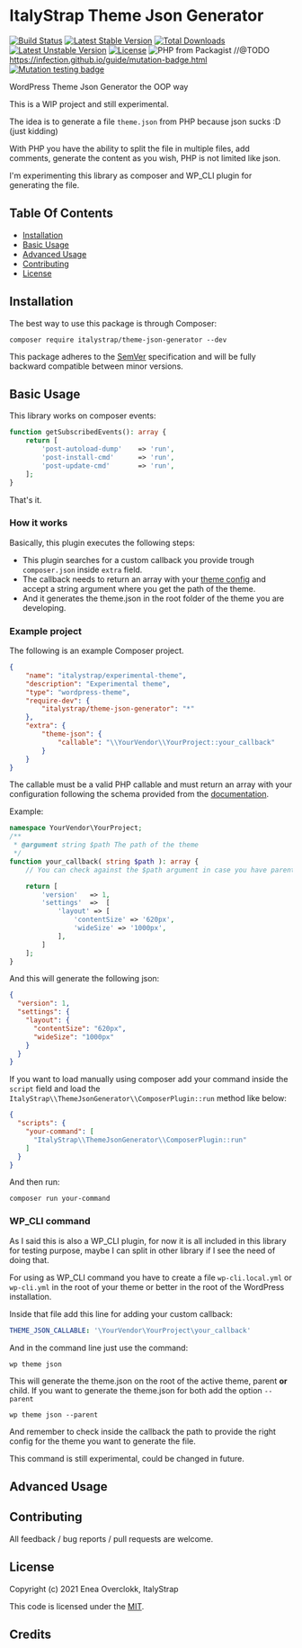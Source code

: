 # ItalyStrap Theme Json Generator

[![Build Status](https://travis-ci.org/ItalyStrap/module-sample.svg?branch=master)](https://travis-ci.org/ItalyStrap/module-sample)
[![Latest Stable Version](https://img.shields.io/packagist/v/italystrap/theme-json-generator.svg)](https://packagist.org/packages/italystrap/theme-json-generator)
[![Total Downloads](https://img.shields.io/packagist/dt/italystrap/theme-json-generator.svg)](https://packagist.org/packages/italystrap/theme-json-generator)
[![Latest Unstable Version](https://img.shields.io/packagist/vpre/italystrap/theme-json-generator.svg)](https://packagist.org/packages/italystrap/theme-json-generator)
[![License](https://img.shields.io/packagist/l/italystrap/theme-json-generator.svg)](https://packagist.org/packages/italystrap/theme-json-generator)
![PHP from Packagist](https://img.shields.io/packagist/php-v/italystrap/theme-json-generator)
//@TODO https://infection.github.io/guide/mutation-badge.html
[![Mutation testing badge](https://img.shields.io/endpoint?style=flat&url=https%3A%2F%2Fbadge-api.stryker-mutator.io%2Fgithub.com%2FItalyStrap%2Fmodule-sample%2Fmaster)](https://dashboard.stryker-mutator.io/reports/github.com/ItalyStrap/module-sample/master)

WordPress Theme Json Generator the OOP way

This is a WIP project and still experimental.

The idea is to generate a file `theme.json` from PHP because json sucks :D (just kidding)

With PHP you have the ability to split the file in multiple files, add comments, generate the content as you wish, 
PHP is not limited like json.

I'm experimenting this library as composer and WP_CLI plugin for generating the file.

## Table Of Contents

* [Installation](#installation)
* [Basic Usage](#basic-usage)
* [Advanced Usage](#advanced-usage)
* [Contributing](#contributing)
* [License](#license)

## Installation

The best way to use this package is through Composer:

```CMD
composer require italystrap/theme-json-generator --dev
```
This package adheres to the [SemVer](http://semver.org/) specification and will be fully backward compatible between minor versions.

## Basic Usage

This library works on composer events:

```php
function getSubscribedEvents(): array {
    return [
        'post-autoload-dump'	=> 'run',
        'post-install-cmd'		=> 'run',
        'post-update-cmd'		=> 'run',
    ];
}
```
That's it.

### How it works

Basically, this plugin executes the following steps:

* This plugin searches for a custom callback you provide trough `composer.json` inside `extra` field.
* The callback needs to return an array with your [theme config](https://developer.wordpress.org/block-editor/how-to-guides/themes/theme-json/) and accept a string argument where you get the path of the theme.
* And it generates the theme.json in the root folder of the theme you are developing.

### Example project

The following is an example Composer project.

```json
{
    "name": "italystrap/experimental-theme",
    "description": "Experimental theme",
    "type": "wordpress-theme",
    "require-dev": {
        "italystrap/theme-json-generator": "*"
    },
    "extra": {
        "theme-json": {
            "callable": "\\YourVendor\\YourProject::your_callback"
        }
    }
}
```

The callable must be a valid PHP callable and must return an array with your configuration following the schema 
provided from the [documentation](https://developer.wordpress.org/block-editor/how-to-guides/themes/theme-json/).

Example:
```php
namespace YourVendor\YourProject;
/**
 * @argument string $path The path of the theme
 */
function your_callback( string $path ): array {
    // You can check against the $path argument in case you have parent and child theme.

    return [
        'version'   => 1,
        'settings'  => 	[
            'layout' => [
                'contentSize' => '620px',
                'wideSize' => '1000px',
            ],
        ]
    ];
}
```

And this will generate the following json:

```json
{
  "version": 1,
  "settings": {
    "layout": {
      "contentSize": "620px",
      "wideSize": "1000px"
    }
  }
}
```

If you want to load manually using composer add your command inside the `script` field and load the
`ItalyStrap\\ThemeJsonGenerator\\ComposerPlugin::run` method like below:

```json
{
  "scripts": {
    "your-command": [
      "ItalyStrap\\ThemeJsonGenerator\\ComposerPlugin::run"
    ]
  }
}
```

And then run:

```shell
composer run your-command
```

### WP_CLI command

As I said this is also a WP_CLI plugin, for now it is all included in this library for testing purpose, maybe I can 
split in other library if I see the need of doing that.

For using as WP_CLI command you have to create a file `wp-cli.local.yml` or `wp-cli.yml` in the root of your theme 
or better in the root of the WordPress installation.

Inside that file add this line for adding your custom callback:

```yaml
THEME_JSON_CALLABLE: '\YourVendor\YourProject\your_callback'
```

And in the command line just use the command:

```shell
wp theme json
```

This will generate the theme.json on the root of the active theme, parent **or** child.
If you want to generate the theme.json for both add the option `--parent`

```shell
wp theme json --parent
```

And remember to check inside the callback the path to provide the right config for the theme you want to generate 
the file.

This command is still experimental, could be changed in future.

## Advanced Usage

## Contributing

All feedback / bug reports / pull requests are welcome.

## License

Copyright (c) 2021 Enea Overclokk, ItalyStrap

This code is licensed under the [MIT](LICENSE).

## Credits
